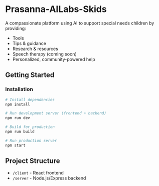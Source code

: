 # Prasanna-AILabs-Skids

A compassionate platform using AI to support special needs children by providing:
* Tools
* Tips & guidance
* Research & resources
* Speech therapy (coming soon)
* Personalized, community-powered help

## Getting Started

### Installation
```bash
# Install dependencies
npm install

# Run development server (frontend + backend)
npm run dev

# Build for production
npm run build

# Run production server
npm start
```

## Project Structure
- `/client` - React frontend
- `/server` - Node.js/Express backend
